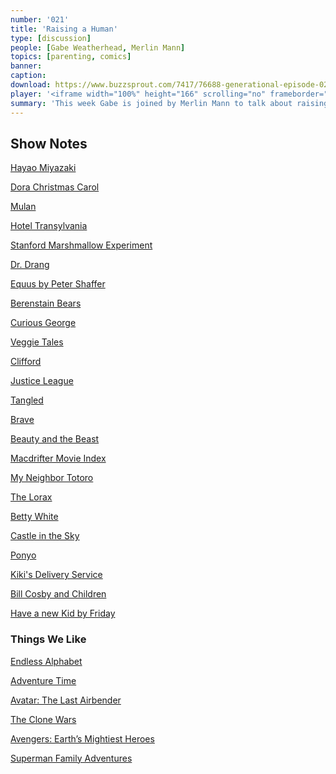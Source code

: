 ```yaml
---
number: '021'
title: 'Raising a Human'
type: [discussion]
people: [Gabe Weatherhead, Merlin Mann]
topics: [parenting, comics]
banner: 
caption: 
download: https://www.buzzsprout.com/7417/76688-generational-episode-021.mp3
player: '<iframe width="100%" height="166" scrolling="no" frameborder="no" src="https://w.soundcloud.com/player/?url=https%3A//api.soundcloud.com/tracks/117546341"></iframe>'
summary: 'This week Gabe is joined by Merlin Mann to talk about raising a kid. They talk about the fears, mistakes, and joys of raising a child and screwing them up in their own special way. The discussion ranges from death to religion to Miyazaki films.'
---
```


## Show Notes

<p><a href="http://en.wikipedia.org/wiki/Hayao_Miyazaki">Hayao Miyazaki</a></p>
<p><a href="http://www.nickjr.com/dora-christmas-carol/">Dora Christmas Carol</a></p>
<p><a href="http://en.wikipedia.org/wiki/Mulan">Mulan</a></p>
<p><a href="http://click.linksynergy.com/fs-bin/stat?id=Ssqi/JNIy7o&amp;offerid=146261&amp;type=3&amp;subid=0&amp;tmpid=1826&amp;RD_PARM1=https%253A%252F%252Fitunes.apple.com%252Fus%252Fmovie%252Fhotel-transylvania%252Fid580070130%253Fuo%253D4%2526partnerId%253D30">Hotel Transylvania</a></p>
<p><a href="http://en.wikipedia.org/wiki/Stanford_marshmallow_experiment">Stanford Marshmallow Experiment</a></p>
<p><a href="http://www.leancrew.com/all-this/">Dr. Drang</a></p>
<p><a href="http://en.wikipedia.org/wiki/Equus_(play)">Equus by Peter Shaffer</a></p>
<p><a href="http://www.berenstainbears.com">Berenstain Bears</a></p>
<p><a href="http://pbskids.org/curiousgeorge/">Curious George</a></p>
<p><a href="http://veggietales.com/vtmain/">Veggie Tales</a></p>
<p><a href="http://pbskids.org/clifford/index-brd-flash.html">Clifford</a></p>
<p><a href="http://www.dccomics.com/justice-league">Justice League</a></p>
<p><a href="http://www.imdb.com/title/tt0398286/">Tangled</a></p>
<p><a href="http://www.imdb.com/title/tt1217209/?ref_=fn_al_tt_1">Brave</a></p>
<p><a href="http://www.imdb.com/title/tt0101414/">Beauty and the Beast</a></p>
<p><a href="http://www.macdrifter.com/2012/11/the-macdrifter-kids-movie-index.html">Macdrifter Movie Index</a></p>
<p><a href="http://en.wikipedia.org/wiki/My_Neighbor_Totoro">My Neighbor Totoro</a></p>
<p><a href="http://click.linksynergy.com/fs-bin/stat?id=Ssqi/JNIy7o&amp;offerid=146261&amp;type=3&amp;subid=0&amp;tmpid=1826&amp;RD_PARM1=https%253A%252F%252Fitunes.apple.com%252Fus%252Fmovie%252Fdr.-seuss-the-lorax%252Fid513208819%253Fuo%253D4%2526partnerId%253D30">The Lorax</a></p>
<p><a href="http://en.wikipedia.org/wiki/Betty_White">Betty White</a></p>
<p><a href="http://en.wikipedia.org/wiki/Castle_in_the_Sky">Castle in the Sky</a></p>
<p><a href="http://en.wikipedia.org/wiki/Ponyo">Ponyo</a></p>
<p><a href="http://en.wikipedia.org/wiki/Kiki%27s_Delivery_Service">Kiki's Delivery Service</a></p>
<p><a href="https://www.youtube.com/watch?v=8ysFvUizRj8">Bill Cosby and Children</a></p>
<p><a href="http://www.amazon.com/gp/product/0800732189/ref=as_li_ss_tl?ie=UTF8&amp;tag=duckwing-20&amp;linkCode=as2&amp;camp=217145&amp;creative=399373&amp;creativeASIN=0800732189">Have a new Kid by Friday</a></p>

### Things We Like

<p><a href="http://click.linksynergy.com/fs-bin/stat?id=Ssqi/JNIy7o&amp;offerid=146261&amp;type=3&amp;subid=0&amp;tmpid=1826&amp;RD_PARM1=https%253A%252F%252Fitunes.apple.com%252Fus%252Fapp%252Fendless-alphabet%252Fid591626572%253Fmt%253D8%2526uo%253D4%2526partnerId%253D30">Endless Alphabet</a></p>
<p><a href="http://adventuretime.wikia.com/wiki/Adventure_Time_with_Finn_and_Jake_Wiki">Adventure Time</a></p>
<p><a href="http://en.wikipedia.org/wiki/Avatar:_The_Last_Airbender">Avatar: The Last Airbender</a></p>
<p><a href="http://starwars.wikia.com/wiki/Star_Wars:_The_Clone_Wars_(TV_series)">The Clone Wars</a></p>
<p><a href="http://en.wikipedia.org/wiki/List_of_The_Avengers:_Earth's_Mightiest_Heroes_episodes">Avengers: Earth&rsquo;s Mightiest Heroes</a></p>
<p><a href="http://www.dccomics.com/comics/superman-family-adventures/superman-family-adventures-1">Superman Family Adventures</a></p>
<p>&nbsp;</p>

